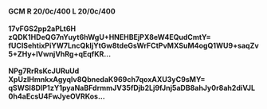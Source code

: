 #### GCM R 20/0c/400 L 20/0c/400
**17vFGS2pp2aPLt6H**<br/>**zQDK1HDeQG7nYuyt6hWgU+HNEHBEjPX8eW4EQudCmtY=**<br/>**fUCISehtixPiYW7LncQkIjYtGw8tdeGsWrFCtPvMXSuM4ogQ1WU9+saqZv5+ZHy+lVwnjVhRg+qEqfKR...**<br/><br/>
**NPg7RrRsKcJURuUd**<br/>**XpUzIHmnkxAgyqIv8QbnedaK969ch7qoxAXU3yC9sMY=**<br/>**qSWSl8DIP1zY1pyaNaBFdrmmJV35fDjb2Lj9fJnj5aDB8ahJy0r8ah2diVJL0h4aEcsU4FwJyeOVRKos...**